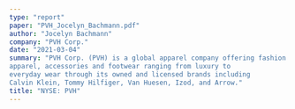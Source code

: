 ```yaml
---
type: "report"
paper: "PVH_Jocelyn_Bachmann.pdf"
author: "Jocelyn Bachmann"
company: "PVH Corp."
date: "2021-03-04"
summary: "PVH Corp. (PVH) is a global apparel company offering fashion
apparel, accessories and footwear ranging from luxury to
everyday wear through its owned and licensed brands including
Calvin Klein, Tommy Hilfiger, Van Huesen, Izod, and Arrow."
title: "NYSE: PVH"
---
```

